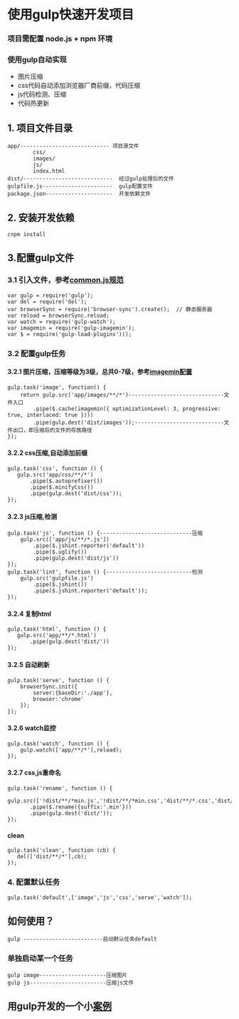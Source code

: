 # 使用gulp快速开发项目
### 项目需配置 node.js + npm 环境
### 使用gulp自动实现
* 图片压缩
* css代码自动添加浏览器厂商前缀，代码压缩
* js代码检测、压缩
* 代码热更新

## 1. 项目文件目录
	app/---------------------------- 项目源文件
		    css/
		    images/
		    js/
		    index.html
    dist/----------------------------  经过gulp处理后的文件
    gulpfile.js----------------------  gulp配置文件
    package.json---------------------  开发依赖文件

## 2. 安装开发依赖
	cnpm install

## 3.配置gulp文件
### 3.1 引入文件，参考[common.js规范](https://book.douban.com/reading/29343570/)
	var gulp = require('gulp');
    var del = require('del');
    var browserSync = require('browser-sync').create();  // 静态服务器
    var reload = browserSync.reload;
    var watch = require('gulp-watch');
    var imagemin = require('gulp-imagemin');
    var $ = require('gulp-load-plugins')();
### 3.2 配置gulp任务
#### 3.2.1 图片压缩，压缩等级为3级，总共0-7级，参考[imagemin配置](https://github.com/sindresorhus/gulp-imagemin#user-content-options)
    gulp.task('image', function() {
        return gulp.src('app/images/**/*')------------------------------文件入口
            .pipe($.cache(imagemin({ optimizationLevel: 3, progressive: true, interlaced: true })))
            .pipe(gulp.dest('dist/images'));----------------------------文件出口，即压缩后的文件的存放路径
    });

#### 3.2.2 css压缩,自动添加前缀
    gulp.task('css', function () {
       gulp.src('app/css/**/*')
           .pipe($.autoprefixer())
           .pipe($.minifyCss())
           .pipe(gulp.dest('dist/css'));
    });

#### 3.2.3 js压缩,检测
    gulp.task('js', function () {-----------------------------压缩
        gulp.src(['app/js/**/*.js'])
            .pipe($.jshint.reporter('default'))
            .pipe($.uglify())
            .pipe(gulp.dest('dist/js'))
    });
    gulp.task('lint', function () {---------------------------检测
        gulp.src('gulpfile.js')
            .pipe($.jshint())
            .pipe($.jshint.reporter('default'));
    });

#### 3.2.4 复制html
    gulp.task('html', function () {
       gulp.src('app/**/*.html')
           .pipe(gulp.dest('dist/'))
    });


#### 3.2.5 自动刷新
    gulp.task('serve', function () {
        browserSync.init({
            server:{baseDir:'./app'},
            browser:'chrome'
        });
    });

#### 3.2.6 watch监控
    gulp.task('watch', function () {
        gulp.watch(['app/**/*'],reload);
    });

#### 3.2.7 css,js重命名
    gulp.task('rename', function () {
       gulp.src(['!dist/**/*min.js','!dist/**/*min.css','dist/**/*.css','dist/**/*.js'])
           .pipe($.rename({suffix:'.min'}))
           .pipe(gulp.dest('dist/'));
    });


#### clean
    gulp.task('clean', function (cb) {
       del(['dist/**/*'],cb);
    });
### 4. 配置默认任务
    gulp.task('default',['image','js','css','serve','watch']);

## 如何使用？
    gulp -------------------------启动默认任务default
### 单独启动某一个任务
    gulp image---------------------压缩图片
    gulp js------------------------压缩js文件

## 用gulp开发的一个小[案例](https://peng1992.github.io/H5-templete/)



